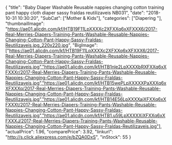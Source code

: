 {
	"title": "Baby Diaper Washable Reusable nappies changing cotton training pant happy cloth diaper sassy fraldas reutilizaveis NB031",
	"date": "2018-10-31 10:30:20",
	"SubCat": ["Mother & Kids"],
	"categories": ["Diapering "],
	"thumbnailImage": "https://ae01.alicdn.com/kf/HTB19F11LpXXXXc2XFXXq6xXFXXX6/2017-Real-Merries-Diapers-Training-Pants-Washable-Reusable-Nappies-Changing-Cotton-Pant-Happy-Sassy-Fraldas-Reutilizaveis.jpg_220x220.jpg",
	"BigImage": ["https://ae01.alicdn.com/kf/HTB19F11LpXXXXc2XFXXq6xXFXXX6/2017-Real-Merries-Diapers-Training-Pants-Washable-Reusable-Nappies-Changing-Cotton-Pant-Happy-Sassy-Fraldas-Reutilizaveis.jpg","https://ae01.alicdn.com/kf/HTB1nle2LpXXXXbRXFXXq6xXFXXXr/2017-Real-Merries-Diapers-Training-Pants-Washable-Reusable-Nappies-Changing-Cotton-Pant-Happy-Sassy-Fraldas-Reutilizaveis.jpg","https://ae01.alicdn.com/kf/HTB15wePLpXXXXXPaXXXq6xXFXXXq/2017-Real-Merries-Diapers-Training-Pants-Washable-Reusable-Nappies-Changing-Cotton-Pant-Happy-Sassy-Fraldas-Reutilizaveis.jpg","https://ae01.alicdn.com/kf/HTB14E56LpXXXXajXFXXq6xXFXXXt/2017-Real-Merries-Diapers-Training-Pants-Washable-Reusable-Nappies-Changing-Cotton-Pant-Happy-Sassy-Fraldas-Reutilizaveis.jpg","https://ae01.alicdn.com/kf/HTB1.u59LpXXXXXiXFXXq6xXFXXXJ/2017-Real-Merries-Diapers-Training-Pants-Washable-Reusable-Nappies-Changing-Cotton-Pant-Happy-Sassy-Fraldas-Reutilizaveis.jpg"],
	"actualPrice": 1.96,
	"comparePrice": 3.92,
	"linkurl": "http://s.click.aliexpress.com/e/bZQA0DxS",
	"inStock": 55
}
